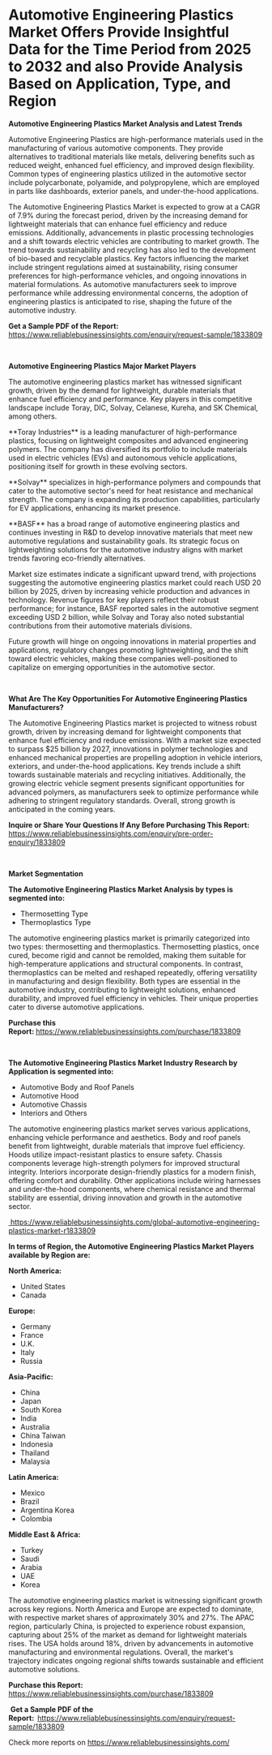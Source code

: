 <p><h1>Automotive Engineering Plastics Market Offers Provide Insightful Data for the Time Period from 2025 to 2032 and also Provide Analysis Based on Application, Type, and Region</h1></p><p><strong>Automotive Engineering Plastics Market Analysis and Latest Trends</strong></p>
<p><p>Automotive Engineering Plastics are high-performance materials used in the manufacturing of various automotive components. They provide alternatives to traditional materials like metals, delivering benefits such as reduced weight, enhanced fuel efficiency, and improved design flexibility. Common types of engineering plastics utilized in the automotive sector include polycarbonate, polyamide, and polypropylene, which are employed in parts like dashboards, exterior panels, and under-the-hood applications.</p><p>The Automotive Engineering Plastics Market is expected to grow at a CAGR of 7.9% during the forecast period, driven by the increasing demand for lightweight materials that can enhance fuel efficiency and reduce emissions. Additionally, advancements in plastic processing technologies and a shift towards electric vehicles are contributing to market growth. The trend towards sustainability and recycling has also led to the development of bio-based and recyclable plastics. Key factors influencing the market include stringent regulations aimed at sustainability, rising consumer preferences for high-performance vehicles, and ongoing innovations in material formulations. As automotive manufacturers seek to improve performance while addressing environmental concerns, the adoption of engineering plastics is anticipated to rise, shaping the future of the automotive industry.</p></p>
<p><strong>Get a Sample PDF of the Report:&nbsp;</strong> <a href="https://www.reliablebusinessinsights.com/enquiry/request-sample/1833809?utm_campaign=3260&utm_medium=2&utm_source=Github&utm_content=ia&utm_term=26032025&utm_id=automotive-engineering-plastics">https://www.reliablebusinessinsights.com/enquiry/request-sample/1833809</a></p>
<p>&nbsp;</p>
<p><strong>Automotive Engineering Plastics Major Market Players</strong></p>
<p><p>The automotive engineering plastics market has witnessed significant growth, driven by the demand for lightweight, durable materials that enhance fuel efficiency and performance. Key players in this competitive landscape include Toray, DIC, Solvay, Celanese, Kureha, and SK Chemical, among others.</p><p>**Toray Industries** is a leading manufacturer of high-performance plastics, focusing on lightweight composites and advanced engineering polymers. The company has diversified its portfolio to include materials used in electric vehicles (EVs) and autonomous vehicle applications, positioning itself for growth in these evolving sectors.</p><p>**Solvay** specializes in high-performance polymers and compounds that cater to the automotive sector's need for heat resistance and mechanical strength. The company is expanding its production capabilities, particularly for EV applications, enhancing its market presence.</p><p>**BASF** has a broad range of automotive engineering plastics and continues investing in R&D to develop innovative materials that meet new automotive regulations and sustainability goals. Its strategic focus on lightweighting solutions for the automotive industry aligns with market trends favoring eco-friendly alternatives.</p><p>Market size estimates indicate a significant upward trend, with projections suggesting the automotive engineering plastics market could reach USD 20 billion by 2025, driven by increasing vehicle production and advances in technology. Revenue figures for key players reflect their robust performance; for instance, BASF reported sales in the automotive segment exceeding USD 2 billion, while Solvay and Toray also noted substantial contributions from their automotive materials divisions.</p><p>Future growth will hinge on ongoing innovations in material properties and applications, regulatory changes promoting lightweighting, and the shift toward electric vehicles, making these companies well-positioned to capitalize on emerging opportunities in the automotive sector.</p></p>
<p>&nbsp;</p>
<p><strong>What Are The Key Opportunities For Automotive Engineering Plastics Manufacturers?</strong></p>
<p><p>The Automotive Engineering Plastics market is projected to witness robust growth, driven by increasing demand for lightweight components that enhance fuel efficiency and reduce emissions. With a market size expected to surpass $25 billion by 2027, innovations in polymer technologies and enhanced mechanical properties are propelling adoption in vehicle interiors, exteriors, and under-the-hood applications. Key trends include a shift towards sustainable materials and recycling initiatives. Additionally, the growing electric vehicle segment presents significant opportunities for advanced polymers, as manufacturers seek to optimize performance while adhering to stringent regulatory standards. Overall, strong growth is anticipated in the coming years.</p></p>
<p><strong>Inquire or Share Your Questions If Any Before Purchasing This Report:</strong> <a href="https://www.reliablebusinessinsights.com/enquiry/pre-order-enquiry/1833809?utm_campaign=3260&utm_medium=2&utm_source=Github&utm_content=ia&utm_term=26032025&utm_id=automotive-engineering-plastics">https://www.reliablebusinessinsights.com/enquiry/pre-order-enquiry/1833809</a></p>
<p>&nbsp;</p>
<p><strong>Market Segmentation</strong></p>
<p><strong>The Automotive Engineering Plastics Market Analysis by types is segmented into:</strong></p>
<p><ul><li>Thermosetting Type</li><li>Thermoplastics Type</li></ul></p>
<p><p>The automotive engineering plastics market is primarily categorized into two types: thermosetting and thermoplastics. Thermosetting plastics, once cured, become rigid and cannot be remolded, making them suitable for high-temperature applications and structural components. In contrast, thermoplastics can be melted and reshaped repeatedly, offering versatility in manufacturing and design flexibility. Both types are essential in the automotive industry, contributing to lightweight solutions, enhanced durability, and improved fuel efficiency in vehicles. Their unique properties cater to diverse automotive applications.</p></p>
<p><strong>Purchase this Report:&nbsp;</strong><a href="https://www.reliablebusinessinsights.com/purchase/1833809?utm_campaign=3260&utm_medium=2&utm_source=Github&utm_content=ia&utm_term=26032025&utm_id=automotive-engineering-plastics">https://www.reliablebusinessinsights.com/purchase/1833809</a></p>
<p>&nbsp;</p>
<p><strong>The Automotive Engineering Plastics Market Industry Research by Application is segmented into:</strong></p>
<p><ul><li>Automotive Body and Roof Panels</li><li>Automotive Hood</li><li>Automotive Chassis</li><li>Interiors and Others</li></ul></p>
<p><p>The automotive engineering plastics market serves various applications, enhancing vehicle performance and aesthetics. Body and roof panels benefit from lightweight, durable materials that improve fuel efficiency. Hoods utilize impact-resistant plastics to ensure safety. Chassis components leverage high-strength polymers for improved structural integrity. Interiors incorporate design-friendly plastics for a modern finish, offering comfort and durability. Other applications include wiring harnesses and under-the-hood components, where chemical resistance and thermal stability are essential, driving innovation and growth in the automotive sector.</p></p>
<p><a href="https://www.reliablebusinessinsights.com/global-automotive-engineering-plastics-market-r1833809?utm_campaign=3260&utm_medium=2&utm_source=Github&utm_content=ia&utm_term=26032025&utm_id=automotive-engineering-plastics">&nbsp;https://www.reliablebusinessinsights.com/global-automotive-engineering-plastics-market-r1833809</a></p>
<p><strong>In terms of Region, the Automotive Engineering Plastics Market Players available by Region are:</strong></p>
<p>
    <p> <strong> North America: </strong>
        <ul>
            <li>United States</li>
            <li>Canada</li>
        </ul>
        </p> 
    <p> <strong> Europe: </strong>
        <ul>
            <li>Germany</li>
            <li>France</li>
            <li>U.K.</li>
            <li>Italy</li>
            <li>Russia</li>
        </ul>
        </p> 
    <p> <strong> Asia-Pacific: </strong>
        <ul>
            <li>China</li>
            <li>Japan</li>
            <li>South Korea</li>
            <li>India</li>
            <li>Australia</li>
            <li>China Taiwan</li>
            <li>Indonesia</li>
            <li>Thailand</li>
            <li>Malaysia</li>
        </ul>
        </p> 
    <p> <strong> Latin America: </strong>
        <ul>
            <li>Mexico</li>
            <li>Brazil</li>
            <li>Argentina Korea</li>
            <li>Colombia</li>
        </ul>
        </p> 
    <p> <strong> Middle East & Africa: </strong>
        <ul>
            <li>Turkey</li>
            <li>Saudi</li>
            <li>Arabia</li>
            <li>UAE</li>
            <li>Korea</li>
        </ul>
    </p>
    </p>
<p><p>The automotive engineering plastics market is witnessing significant growth across key regions. North America and Europe are expected to dominate, with respective market shares of approximately 30% and 27%. The APAC region, particularly China, is projected to experience robust expansion, capturing about 25% of the market as demand for lightweight materials rises. The USA holds around 18%, driven by advancements in automotive manufacturing and environmental regulations. Overall, the market's trajectory indicates ongoing regional shifts towards sustainable and efficient automotive solutions.</p></p>
<p><strong>Purchase this Report: </strong><a href="https://www.reliablebusinessinsights.com/purchase/1833809?utm_campaign=3260&utm_medium=2&utm_source=Github&utm_content=ia&utm_term=26032025&utm_id=automotive-engineering-plastics">https://www.reliablebusinessinsights.com/purchase/1833809</a></p>
<p>&nbsp;<strong>Get a Sample PDF of the Report:&nbsp;&nbsp;</strong><a href="https://www.reliablebusinessinsights.com/enquiry/request-sample/1833809?utm_campaign=3260&utm_medium=2&utm_source=Github&utm_content=ia&utm_term=26032025&utm_id=automotive-engineering-plastics">https://www.reliablebusinessinsights.com/enquiry/request-sample/1833809</a></p>
<p><strong></strong></p>
<p>Check more reports on <a href="https://www.reliablebusinessinsights.com/?utm_campaign=3260&utm_medium=2&utm_source=Github&utm_content=ia&utm_term=26032025&utm_id=automotive-engineering-plastics">https://www.reliablebusinessinsights.com/</a></p>